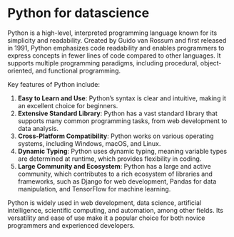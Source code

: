 # Python for datascience
 Python is a high-level, interpreted programming language known for its simplicity and readability. Created by Guido van Rossum and first released in 1991, Python emphasizes code readability and enables programmers to express concepts in fewer lines of code compared to other languages. It supports multiple programming paradigms, including procedural, object-oriented, and functional programming.

Key features of Python include:

1. **Easy to Learn and Use**: Python’s syntax is clear and intuitive, making it an excellent choice for beginners.
2. **Extensive Standard Library**: Python has a vast standard library that supports many common programming tasks, from web development to data analysis.
3. **Cross-Platform Compatibility**: Python works on various operating systems, including Windows, macOS, and Linux.
4. **Dynamic Typing**: Python uses dynamic typing, meaning variable types are determined at runtime, which provides flexibility in coding.
5. **Large Community and Ecosystem**: Python has a large and active community, which contributes to a rich ecosystem of libraries and frameworks, such as Django for web development, Pandas for data manipulation, and TensorFlow for machine learning.

Python is widely used in web development, data science, artificial intelligence, scientific computing, and automation, among other fields. Its versatility and ease of use make it a popular choice for both novice programmers and experienced developers.



